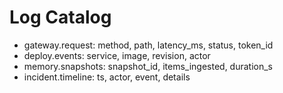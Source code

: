 # Log Catalog
- gateway.request: method, path, latency_ms, status, token_id
- deploy.events: service, image, revision, actor
- memory.snapshots: snapshot_id, items_ingested, duration_s
- incident.timeline: ts, actor, event, details
